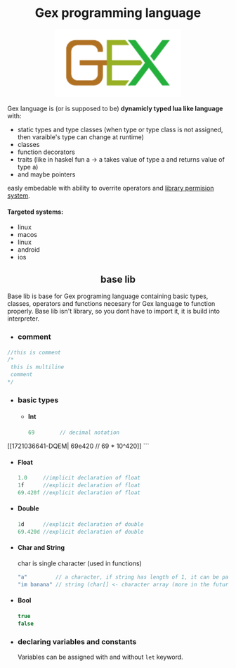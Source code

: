 <h1 align="center">Gex programming language</h1>

<p align="center">
  <img style="width: min(30vw, 30vh);" src="../../img/gex3.svg">
</p>

Gex language is (or is supposed to be) **dynamicly typed lua like language** with:
- static types and type classes (when type or type class is not assigned, then varaible's type can change at runtime)
- classes
- function decorators
- traits (like in haskel fun a -> a takes value of type a and returns value of type a)
- and maybe pointers

easly embedable with ability to overrite operators and [library permision system](./lib-perm-system.md).

#### Targeted systems:
- linux
- macos
- linux
- android
- ios

<h2 align="center">base lib</h2>

Base lib is base for Gex programing language containing basic types, classes, operators and functions
necesary for Gex language to function properly.
Base lib isn't library, so you dont have to import it, it is build into interpreter.

- ### comment
``` c
//this is comment
/*
 this is multiline
 comment
*/
```

- ### basic types

  - #### Int
    ``` c
    69        // decimal notation
[[1721036641-DQEM|    69e420    // 69 * 10^420]]
    ```
  
  - #### Float
    ``` cs
    1.0     //implicit declaration of float
    1f      //explicit declaration of float
    69.420f //explicit declaration of float
    ```
  - #### Double
    ``` cs
    1d      //explicit declaration of double
    69.420d //explicit declaration of double
    ```
  - #### Char and String

    char is single character (used in functions)
    ``` c
    "a"         // a character, if string has length of 1, it can be passed as character
    "im banana" // string (char[] <- character array (more in the future))
    ```
  - #### Bool
    ``` c
    true
    false
    ```
- ### declaring variables and constants
  Variables can be assigned with and without `let` keyword.  
  
  ```js
  
  ```
